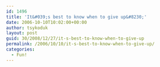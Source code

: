 ```yaml
---
id: 1496
title: 'It&#039;s best to know when to give up&#8230;'
date: 2006-10-10T10:02:00+00:00
author: tsykoduk
layout: post
guid: 30/2008/12/27/it-s-best-to-know-when-to-give-up
permalink: /2006/10/10/it-s-best-to-know-when-to-give-up/
categories:
  - Fun!
---
```

<object width="425" height="350"><param name="movie" value="http://www.youtube.com/v/y_toelZ664c"></param><param name="wmode" value="transparent"></param><embed src="http://www.youtube.com/v/y_toelZ664c" type="application/x-shockwave-flash" wmode="transparent" width="425" height="350"></embed></object>